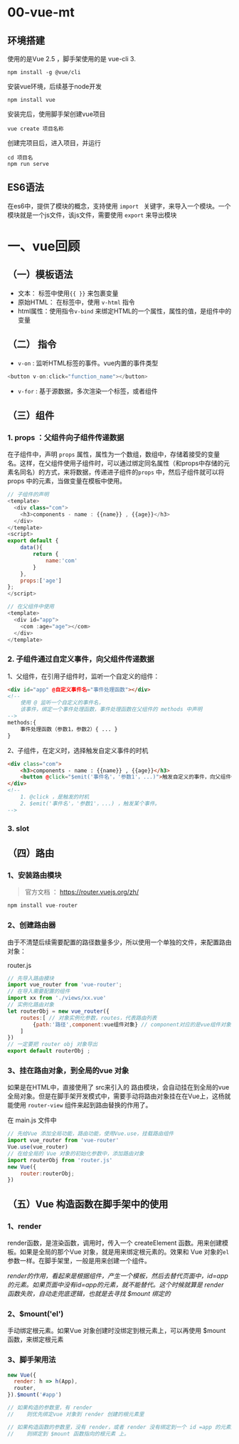 # 00-vue-mt
## 环境搭建
使用的是Vue 2.5 ，脚手架使用的是 vue-cli 3.
```
npm install -g @vue/cli
```
安装vue环境，后续基于node开发
```
npm install vue
```
安装完后，使用脚手架创建vue项目
```
vue create 项目名称
```
创建完项目后，进入项目，并运行
```
cd 项目名
npm run serve

```

## ES6语法

在es6中，提供了模块的概念，支持使用 `import ` 关键字，来导入一个模块。一个模块就是一个js文件，该js文件，需要使用 `export` 来导出模块

# 一、vue回顾

## （一）模板语法
* 文本： 标签中使用`{{ }}` 来包裹变量
* 原始HTML： 在标签中，使用 `v-html` 指令
* html属性：使用指令`v-bind` 来绑定HTML的一个属性，属性的值，是组件中的变量
## （二） 指令
* `v-on` : 监听HTML标签的事件。vue内置的事件类型
```JavaScript
<button v-on:click="function_name"></button>
```
* `v-for` : 基于源数据，多次渲染一个标签，或者组件
## （三）组件
### 1. props ：父组件向子组件传递数据
在子组件中，声明 `props` 属性，属性为一个数组，数组中，存储着接受的变量名。这样，在父组件使用子组件时，可以通过绑定同名属性（和props中存储的元素名同名）的方式，来将数据，传递进子组件的`props` 中，然后子组件就可以将props 中的元素，当做变量在模板中使用。
```javascript
// 子组件的声明
<template>
  <div class="com">
    <h3>components - name : {{name}} , {{age}}</h3>
  </div>
</template>
<script>
export default {
    data(){
        return {
            name:'com'
        }
    },
    props:['age']
};
</script>

// 在父组件中使用
<template>
  <div id="app">
    <com :age="age"></com>
  </div>
</template>
```
### 2. 子组件通过自定义事件，向父组件传递数据
1、父组件，在引用子组件时，监听一个自定义的组件：
```html
<div id="app" @自定义事件名="事件处理函数"></div>
<!--
    使用 @ 监听一个自定义的事件名，
    该事件，绑定一个事件处理函数，事件处理函数在父组件的 methods 中声明
-->
methods:{
    事件处理函数（参数1，参数2）{ ... }
}
```
2、子组件，在定义时，选择触发自定义事件的时机
```html
<div class="com">
    <h3>components - name : {{name}} , {{age}}</h3>
    <button @click="$emit('事件名'，'参数1'，...)">触发自定义的事件，向父组件传递信息</button>
</div>
<!--
    1. @click ，是触发的时机
    2. $emit('事件名'，'参数1'，...) ，触发某个事件。
-->
```
### 3. slot

## （四）路由

### 1、安装路由模块

> 官方文档 ： https://router.vuejs.org/zh/

```javascript
npm install vue-router
```

### 2、创建路由器

由于不清楚后续需要配置的路径数量多少，所以使用一个单独的文件，来配置路由对象：

router.js

```javascript
// 先导入路由模块
import vue_router from 'vue-router';
// 在导入需要配置的组件
import xx from './views/xx.vue'
// 实例化路由对象
let routerObj = new vue_router({
    routes:[ // 对象实例化参数，routes，代表路由列表
        {path:'路径',component:vue组件对象} // component对应的是vue组件对象，而不是组件名
    ]
})
// 一定要把 router obj 对象导出
export default routerObj ;
```

### 3、挂在路由对象，到全局的vue 对象

如果是在HTML中，直接使用了 src来引入的 路由模块，会自动挂在到全局的vue全局对象。但是在脚手架开发模式中，需要手动将路由对象挂在在Vue上，这杨就能使用 `router-view` 组件来起到路由替换的作用了。

在 main.js 文件中

```javascript
// 先给Vue 添加全局功能，路由功能，使用Vue.use，挂载路由组件
import vue_router from 'vue-router'
Vue.use(vue_router)
// 在给全局的 Vue 对象的初始化参数中，添加路由对象
import routerObj from 'router.js'
new Vue({
    router:routerObj;
})
```

## （五）Vue 构造函数在脚手架中的使用

### 1、render

render函数，是渲染函数，调用时，传入一个 createElement 函数。用来创建模板。如果是全局的那个Vue 对象，就是用来绑定根元素的。效果和 Vue 对象的`el` 参数一样。在脚手架里，一般是用来创建一个组件。

*render的作用，看起来是根据组件，产生一个模板，然后去替代页面中，id=app的元素。如果页面中没有id=app的元素，就不能替代。这个时候就算是 render 函数失败，自动走兜底逻辑，也就是去寻找 $mount 绑定的*



### 2、$mount('el')

手动绑定根元素。如果Vue 对象创建时没绑定到根元素上，可以再使用 $mount 函数，来绑定根元素

### 3、脚手架用法

```javascript
new Vue({
  render: h => h(App),
  router,
}).$mount('#app')

// 如果构造的参数里，有 render
//    则优先绑定vue 对象到 render 创建的根元素里

// 如果构造函数的参数里，没有 render，或者 render 没有绑定到一个 id =app 的元素上
//    则绑定到 $mount 函数指向的根元素 上。
```









